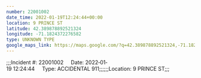 ```yaml
---
number: 22001002
date_time: 2022-01-19T12:24:44+00:00
location: 9 PRINCE ST
latitude: 42.389878892521324
longitude: -71.1824372276582
type: UNKNOWN TYPE
google_maps_link: https://maps.google.com/?q=42.389878892521324,-71.1824372276582
---
```


;;;Incident #: 22001002     Date: 2022‐01‐19 12:24:44     Type: ACCIDENTAL 911;;;;;;Location: 9 PRINCE ST;;;
